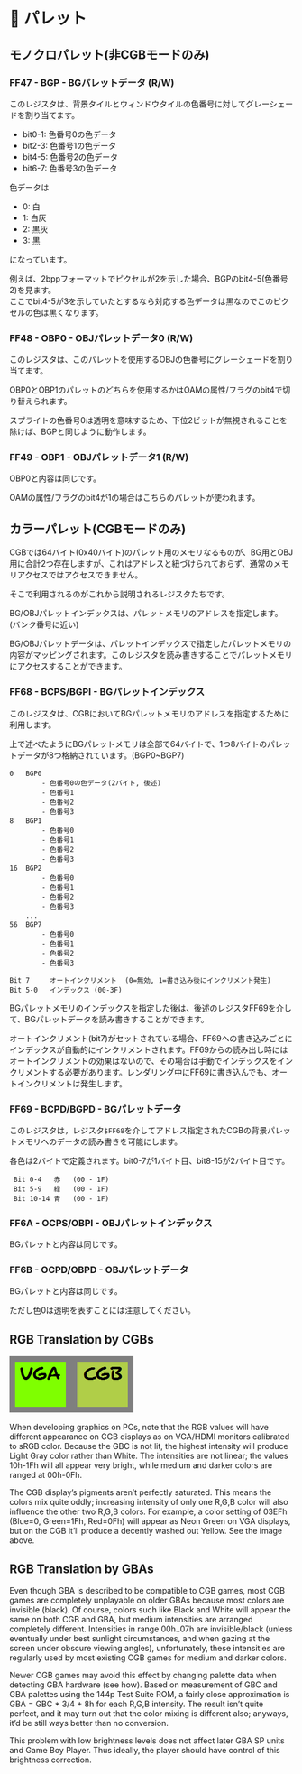 # 🎨 パレット

## モノクロパレット(非CGBモードのみ)

### FF47 - BGP - BGパレットデータ (R/W)

このレジスタは、背景タイルとウィンドウタイルの色番号に対してグレーシェードを割り当てます。

- bit0-1: 色番号0の色データ
- bit2-3: 色番号1の色データ
- bit4-5: 色番号2の色データ
- bit6-7: 色番号3の色データ

色データは

- 0: 白
- 1: 白灰
- 2: 黒灰
- 3: 黒

になっています。

例えば、2bppフォーマットでピクセルが2を示した場合、BGPのbit4-5(色番号2)を見ます。  
ここでbit4-5が3を示していたとするなら対応する色データは黒なのでこのピクセルの色は黒くなります。

### FF48 - OBP0 - OBJパレットデータ0 (R/W)

このレジスタは、このパレットを使用するOBJの色番号にグレーシェードを割り当てます。

OBP0とOBP1のパレットのどちらを使用するかはOAMの属性/フラグのbit4で切り替えられます。

スプライトの色番号0は透明を意味するため、下位2ビットが無視されることを除けば、BGPと同じように動作します。

### FF49 - OBP1 - OBJパレットデータ1 (R/W)

OBP0と内容は同じです。

OAMの属性/フラグのbit4が1の場合はこちらのパレットが使われます。

## カラーパレット(CGBモードのみ)

CGBでは64バイト(0x40バイト)のパレット用のメモリなるものが、BG用とOBJ用に合計2つ存在しますが、これはアドレスと紐づけられておらず、通常のメモリアクセスではアクセスできません。

そこで利用されるのがこれから説明されるレジスタたちです。

BG/OBJパレットインデックスは、パレットメモリのアドレスを指定します。(バンク番号に近い)

BG/OBJパレットデータは、パレットインデックスで指定したパレットメモリの内容がマッピングされます。このレジスタを読み書きすることでパレットメモリにアクセスすることができます。

### FF68 - BCPS/BGPI - BGパレットインデックス

このレジスタは、CGBにおいてBGパレットメモリのアドレスを指定するために利用します。

上で述べたようにBGパレットメモリは全部で64バイトで、1つ8バイトのパレットデータが8つ格納されています。(BGP0~BGP7)

```
0   BGP0
        - 色番号0の色データ(2バイト, 後述)
        - 色番号1
        - 色番号2
        - 色番号3
8   BGP1
        - 色番号0 
        - 色番号1
        - 色番号2
        - 色番号3
16  BGP2
        - 色番号0 
        - 色番号1
        - 色番号2
        - 色番号3
    ...
56  BGP7
        - 色番号0 
        - 色番号1
        - 色番号2
        - 色番号3
```

```
Bit 7     オートインクリメント  (0=無効, 1=書き込み後にインクリメント発生)
Bit 5-0   インデックス (00-3F)
```

BGパレットメモリのインデックスを指定した後は、後述のレジスタFF69を介して、BGパレットデータを読み書きすることができます。

オートインクリメント(bit7)がセットされている場合、FF69への書き込みごとにインデックスが自動的にインクリメントされます。FF69からの読み出し時にはオートインクリメントの効果はないので、その場合は手動でインデックスをインクリメントする必要があります。レンダリング中にFF69に書き込んでも、オートインクリメントは発生します。

### FF69 - BCPD/BGPD - BGパレットデータ

このレジスタは，レジスタ`$FF68`を介してアドレス指定されたCGBの背景パレットメモリへのデータの読み書きを可能にします。

各色は2バイトで定義されます。bit0-7が1バイト目、bit8-15が2バイト目です。

```
 Bit 0-4   赤   (00 - 1F)
 Bit 5-9   緑   (00 - 1F)
 Bit 10-14 青   (00 - 1F)
```

### FF6A - OCPS/OBPI - OBJパレットインデックス

BGパレットと内容は同じです。

### FF6B - OCPD/OBPD - OBJパレットデータ

BGパレットと内容は同じです。

ただし色0は透明を表すことには注意してください。

## RGB Translation by CGBs

![](../../images/VGA_versus_CGB.png)

When developing graphics on PCs, note that the RGB values will have different appearance on CGB displays as on VGA/HDMI monitors calibrated to sRGB color. Because the GBC is not lit, the highest intensity will produce Light Gray color rather than White. The intensities are not linear; the values 10h-1Fh will all appear very bright, while medium and darker colors are ranged at 00h-0Fh.

The CGB display’s pigments aren’t perfectly saturated. This means the colors mix quite oddly; increasing intensity of only one R,G,B color will also influence the other two R,G,B colors. For example, a color setting of 03EFh (Blue=0, Green=1Fh, Red=0Fh) will appear as Neon Green on VGA displays, but on the CGB it’ll produce a decently washed out Yellow. See the image above.

## RGB Translation by GBAs

Even though GBA is described to be compatible to CGB games, most CGB games are completely unplayable on older GBAs because most colors are invisible (black). Of course, colors such like Black and White will appear the same on both CGB and GBA, but medium intensities are arranged completely different. Intensities in range 00h..07h are invisible/black (unless eventually under best sunlight circumstances, and when gazing at the screen under obscure viewing angles), unfortunately, these intensities are regularly used by most existing CGB games for medium and darker colors.

Newer CGB games may avoid this effect by changing palette data when detecting GBA hardware (see how). Based on measurement of GBC and GBA palettes using the 144p Test Suite ROM, a fairly close approximation is GBA = GBC * 3/4 + 8h for each R,G,B intensity. The result isn’t quite perfect, and it may turn out that the color mixing is different also; anyways, it’d be still ways better than no conversion.

This problem with low brightness levels does not affect later GBA SP units and Game Boy Player. Thus ideally, the player should have control of this brightness correction.
